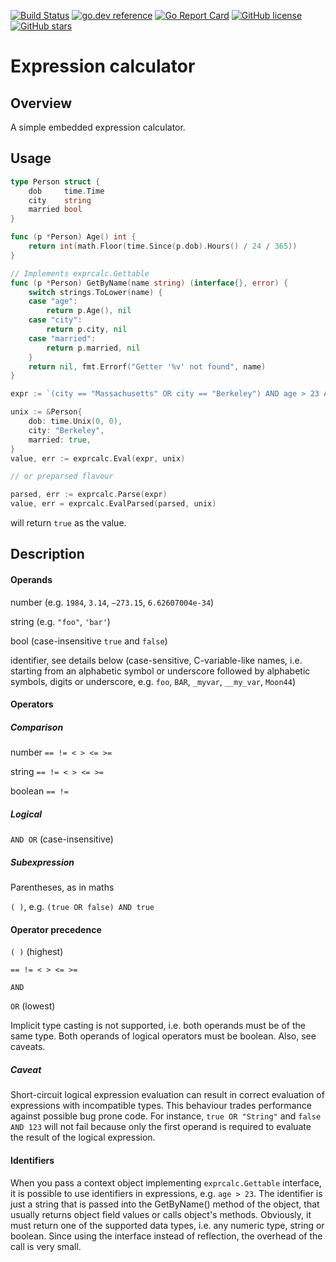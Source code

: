 [![Build Status](https://travis-ci.com/Pashugan/exprcalc.svg?branch=master)](https://travis-ci.com/Pashugan/exprcalc)
[![go.dev reference](https://img.shields.io/badge/go.dev-reference-007d9c?logo=go&logoColor=white&style=flat-square)](https://pkg.go.dev/github.com/Pashugan/exprcalc?tab=doc)
[![Go Report Card](https://goreportcard.com/badge/github.com/Pashugan/exprcalc)](https://goreportcard.com/report/github.com/Pashugan/exprcalc)
[![GitHub license](https://img.shields.io/github/license/Pashugan/exprcalc)](LICENSE)
[![GitHub stars](https://img.shields.io/github/stars/Pashugan/exprcalc)](https://github.com/Pashugan/exprcalc/stargazers)

# Expression calculator

## Overview

A simple embedded expression calculator.

## Usage

```go
type Person struct {
	dob     time.Time
	city    string
	married bool
}

func (p *Person) Age() int {
	return int(math.Floor(time.Since(p.dob).Hours() / 24 / 365))
}

// Implements exprcalc.Gettable
func (p *Person) GetByName(name string) (interface{}, error) {
	switch strings.ToLower(name) {
	case "age":
		return p.Age(), nil
	case "city":
		return p.city, nil
	case "married":
		return p.married, nil
	}
	return nil, fmt.Errorf("Getter '%v' not found", name)
}

expr := `(city == "Massachusetts" OR city == "Berkeley") AND age > 23 AND married == true`

unix := &Person{
	dob: time.Unix(0, 0),
	city: "Berkeley",
	married: true,
}
value, err := exprcalc.Eval(expr, unix)

// or preparsed flavour

parsed, err := exprcalc.Parse(expr)
value, err = exprcalc.EvalParsed(parsed, unix)
```

will return `true` as the value.

## Description

#### Operands

number (e.g. `1984`, `3.14`, `–273.15`, `6.62607004e-34`)

string (e.g. `"foo"`, `'bar'`)

bool (case-insensitive `true` and `false`)

identifier, see details below (case-sensitive, C-variable-like names, i.e. starting from an alphabetic symbol or underscore followed by alphabetic symbols, digits or underscore, e.g. `foo`, `BAR`, `_myvar`, `__my_var`, `Moon44`)

#### Operators

##### Comparison

number  `== != < > <= >=`

string  `== != < > <= >=`

boolean `== !=`

##### Logical

`AND OR` (case-insensitive)

##### Subexpression

Parentheses, as in maths

`( )`, e.g. `(true OR false) AND true`

#### Operator precedence

`( )` (highest)

`== != < > <= >=`

`AND`

`OR` (lowest)

Implicit type casting is not supported, i.e. both operands must be of the same type. Both operands of logical operators must be boolean. Also, see caveats.

##### Caveat
Short-circuit logical expression evaluation can result in correct evaluation of expressions with incompatible types. This behaviour trades performance against possible bug prone code. For instance, `true OR "String"` and `false AND 123` will not fail because only the first operand is required to evaluate the result of the logical expression.

#### Identifiers

When you pass a context object implementing `exprcalc.Gettable` interface, it is possible to use identifiers in expressions, e.g. `age > 23`. The identifier is just a string that is passed into the GetByName() method of the object, that usually returns object field values or calls object's methods. Obviously, it must return one of the supported data types, i.e. any numeric type, string or boolean. Since using the interface instead of reflection, the overhead of the call is very small.
